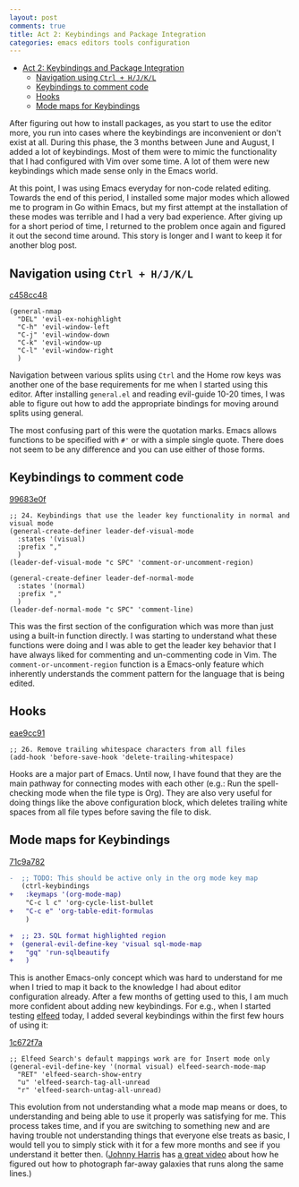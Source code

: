```yaml
---
layout: post
comments: true
title: Act 2: Keybindings and Package Integration
categories: emacs editors tools configuration
---
```


- [Act 2: Keybindings and Package Integration](#orgec4b729)
  - [Navigation using `Ctrl + H/J/K/L`](#org54cf0c5)
  - [Keybindings to comment code](#orgc1a4811)
  - [Hooks](#org05e0dfd)
  - [Mode maps for Keybindings](#orge17068c)


<a id="orgec4b729"></a>

After figuring out how to install packages, as you start to use the editor more, you run into cases
where the keybindings are inconvenient or don't exist at all. During this phase, the 3 months
between June and August, I added a lot of keybindings. Most of them were to mimic the functionality
that I had configured with Vim over some time. A lot of them were new keybindings which made sense
only in the Emacs world.

<!--more-->

At this point, I was using Emacs everyday for non-code related editing. Towards the end of this
period, I installed some major modes which allowed me to program in Go within Emacs, but my first
attempt at the installation of these modes was terrible and I had a very bad experience. After
giving up for a short period of time, I returned to the problem once again and figured it out the
second time around. This story is longer and I want to keep it for another blog post.


<a id="org54cf0c5"></a>

## Navigation using `Ctrl + H/J/K/L`

[c458cc48](https://github.com/icyflame/.emacs.d/commit/c458cc48)

```elisp
(general-nmap
  "DEL" 'evil-ex-nohighlight
  "C-h" 'evil-window-left
  "C-j" 'evil-window-down
  "C-k" 'evil-window-up
  "C-l" 'evil-window-right
  )
```

Navigation between various splits using `Ctrl` and the Home row keys was another one of the base
requirements for me when I started using this editor. After installing `general.el` and reading
evil-guide 10-20 times, I was able to figure out how to add the appropriate bindings for moving
around splits using general.

The most confusing part of this were the quotation marks. Emacs allows functions to be specified
with `#'` or with a simple single quote. There does not seem to be any difference and you can use
either of those forms.


<a id="orgc1a4811"></a>

## Keybindings to comment code

[99683e0f](https://github.com/icyflame/.emacs.d/commit/99683e0f)

```elisp
;; 24. Keybindings that use the leader key functionality in normal and visual mode
(general-create-definer leader-def-visual-mode
  :states '(visual)
  :prefix ","
  )
(leader-def-visual-mode "c SPC" 'comment-or-uncomment-region)

(general-create-definer leader-def-normal-mode
  :states '(normal)
  :prefix ","
  )
(leader-def-normal-mode "c SPC" 'comment-line)
```

This was the first section of the configuration which was more than just using a built-in function
directly. I was starting to understand what these functions were doing and I was able to get the
leader key behavior that I have always liked for commenting and un-commenting code in Vim. The
`comment-or-uncomment-region` function is a Emacs-only feature which inherently understands the
comment pattern for the language that is being edited.


<a id="org05e0dfd"></a>

## Hooks

[eae9cc91](https://github.com/icyflame/.emacs.d/commit/eae9cc91)

```elisp
;; 26. Remove trailing whitespace characters from all files
(add-hook 'before-save-hook 'delete-trailing-whitespace)
```

Hooks are a major part of Emacs. Until now, I have found that they are the main pathway for
connecting modes with each other (e.g.: Run the spell-checking mode when the file type is Org). They
are also very useful for doing things like the above configuration block, which deletes trailing
white spaces from all file types before saving the file to disk.


<a id="orge17068c"></a>

## Mode maps for Keybindings

[71c9a782](https://github.com/icyflame/.emacs.d/commit/71c9a782)

```diff
-  ;; TODO: This should be active only in the org mode key map
   (ctrl-keybindings
+	:keymaps '(org-mode-map)
	"C-c l c" 'org-cycle-list-bullet
+   "C-c e" 'org-table-edit-formulas
	)

+  ;; 23. SQL format highlighted region
+  (general-evil-define-key 'visual sql-mode-map
+	"gq" 'run-sqlbeautify
+	)
```

This is another Emacs-only concept which was hard to understand for me when I tried to map it back
to the knowledge I had about editor configuration already. After a few months of getting used to
this, I am much more confident about adding new keybindings. For e.g., when I started testing
[elfeed](https://github.com/skeeto/elfeed) today, I added several keybindings within the first few hours of using it:

[1c672f7a](https://github.com/icyflame/.emacs.d/commit/1c672f7a)

```elisp
;; Elfeed Search's default mappings work are for Insert mode only
(general-evil-define-key '(normal visual) elfeed-search-mode-map
  "RET" 'elfeed-search-show-entry
  "u" 'elfeed-search-tag-all-unread
  "r" 'elfeed-search-untag-all-unread)
```

This evolution from not understanding what a mode map means or does, to understanding and being able
to use it properly was satisfying for me. This process takes time, and if you are switching to
something new and are having trouble not understanding things that everyone else treats as <span class="underline">basic</span>,
I would tell you to simply stick with it for a few more months and see if you understand it better
then. ([Johnny Harris](https://www.youtube.com/channel/UCmGSJVG3mCRXVOP4yZrU1Dw) has [a great video](https://www.youtube.com/watch?v=zKDe094o-Q8) about how he figured out how to photograph far-away galaxies
that runs along the same lines.)
